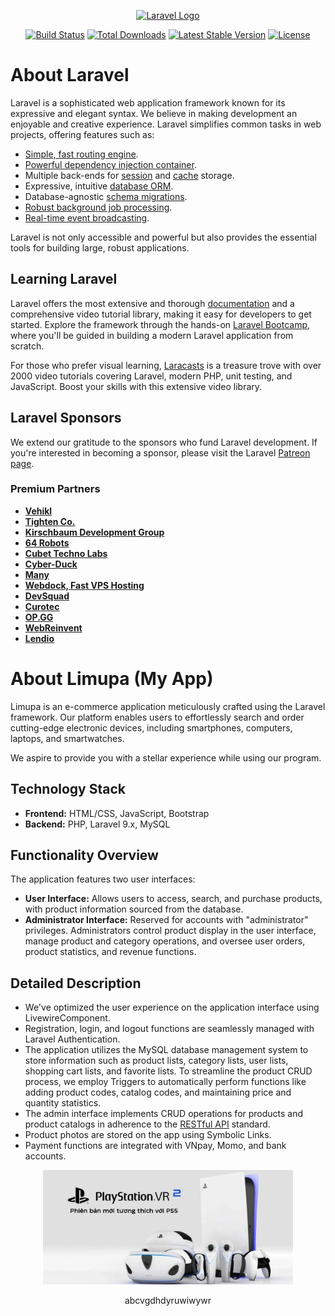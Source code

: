 <p align="center"><a href="https://laravel.com" target="_blank"><img src="https://raw.githubusercontent.com/laravel/art/master/logo-lockup/5%20SVG/2%20CMYK/1%20Full%20Color/laravel-logolockup-cmyk-red.svg" width="400" alt="Laravel Logo"></a></p>

<p align="center">
<a href="https://github.com/laravel/framework/actions"><img src="https://github.com/laravel/framework/workflows/tests/badge.svg" alt="Build Status"></a>
<a href="https://packagist.org/packages/laravel/framework"><img src="https://img.shields.io/packagist/dt/laravel/framework" alt="Total Downloads"></a>
<a href="https://packagist.org/packages/laravel/framework"><img src="https://img.shields.io/packagist/v/laravel/framework" alt="Latest Stable Version"></a>
<a href="https://packagist.org/packages/laravel/framework"><img src="https://img.shields.io/packagist/l/laravel/framework" alt="License"></a>
</p>

# About Laravel

Laravel is a sophisticated web application framework known for its expressive and elegant syntax. We believe in making development an enjoyable and creative experience. Laravel simplifies common tasks in web projects, offering features such as:

- [Simple, fast routing engine](https://laravel.com/docs/routing).
- [Powerful dependency injection container](https://laravel.com/docs/container).
- Multiple back-ends for [session](https://laravel.com/docs/session) and [cache](https://laravel.com/docs/cache) storage.
- Expressive, intuitive [database ORM](https://laravel.com/docs/eloquent).
- Database-agnostic [schema migrations](https://laravel.com/docs/migrations).
- [Robust background job processing](https://laravel.com/docs/queues).
- [Real-time event broadcasting](https://laravel.com/docs/broadcasting).

Laravel is not only accessible and powerful but also provides the essential tools for building large, robust applications.

## Learning Laravel

Laravel offers the most extensive and thorough [documentation](https://laravel.com/docs) and a comprehensive video tutorial library, making it easy for developers to get started. Explore the framework through the hands-on [Laravel Bootcamp](https://bootcamp.laravel.com), where you'll be guided in building a modern Laravel application from scratch.

For those who prefer visual learning, [Laracasts](https://laracasts.com) is a treasure trove with over 2000 video tutorials covering Laravel, modern PHP, unit testing, and JavaScript. Boost your skills with this extensive video library.

## Laravel Sponsors

We extend our gratitude to the sponsors who fund Laravel development. If you're interested in becoming a sponsor, please visit the Laravel [Patreon page](https://patreon.com/taylorotwell).

### Premium Partners

- **[Vehikl](https://vehikl.com/)**
- **[Tighten Co.](https://tighten.co)**
- **[Kirschbaum Development Group](https://kirschbaumdevelopment.com)**
- **[64 Robots](https://64robots.com)**
- **[Cubet Techno Labs](https://cubettech.com)**
- **[Cyber-Duck](https://cyber-duck.co.uk)**
- **[Many](https://www.many.co.uk)**
- **[Webdock, Fast VPS Hosting](https://www.webdock.io/en)**
- **[DevSquad](https://devsquad.com)**
- **[Curotec](https://www.curotec.com/services/technologies/laravel/)**
- **[OP.GG](https://op.gg)**
- **[WebReinvent](https://webreinvent.com/?utm_source=laravel&utm_medium=github&utm_campaign=patreon-sponsors)**
- **[Lendio](https://lendio.com)**

# About Limupa (My App)

Limupa is an e-commerce application meticulously crafted using the Laravel framework. Our platform enables users to effortlessly search and order cutting-edge electronic devices, including smartphones, computers, laptops, and smartwatches.

We aspire to provide you with a stellar experience while using our program.

## Technology Stack

- **Frontend:** HTML/CSS, JavaScript, Bootstrap
- **Backend:** PHP, Laravel 9.x, MySQL

## Functionality Overview

The application features two user interfaces:

- **User Interface:** Allows users to access, search, and purchase products, with product information sourced from the database.
- **Administrator Interface:** Reserved for accounts with "administrator" privileges. Administrators control product display in the user interface, manage product and category operations, and oversee user orders, product statistics, and revenue functions.

## Detailed Description

- We've optimized the user experience on the application interface using LivewireComponent.
- Registration, login, and logout functions are seamlessly managed with Laravel Authentication.
- The application utilizes the MySQL database management system to store information such as product lists, category lists, user lists, shopping cart lists, and favorite lists. To streamline the product CRUD process, we employ Triggers to automatically perform functions like adding product codes, catalog codes, and maintaining price and quantity statistics.
- The admin interface implements CRUD operations for products and product catalogs in adherence to the [RESTful API](https://www.redhat.com/en/topics/api/what-is-a-rest-api) standard.
- Product photos are stored on the app using Symbolic Links.
- Payment functions are integrated with VNpay, Momo, and bank accounts.

<p align="center"><img src="public/images/slider/1.jpg" width="400" alt="Ảnh 1"></p>
<p align="center">abcvgdhdyruwiwywr</p>